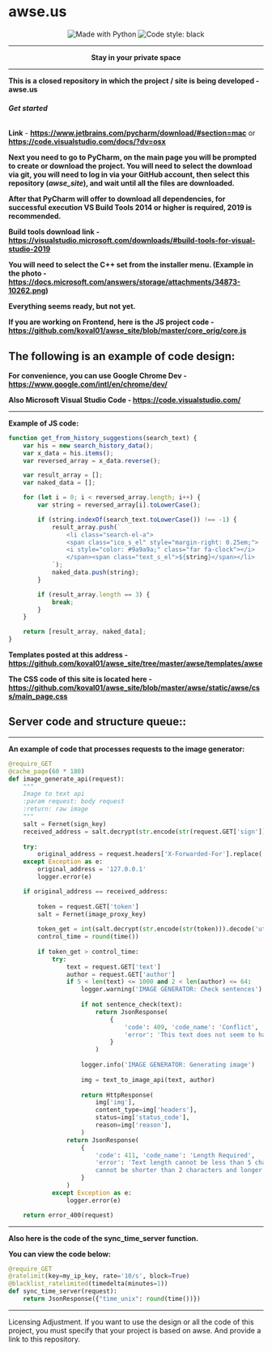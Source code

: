 # awse.us

<p align="center">
    <img alt="Made with Python" src="https://img.shields.io/badge/Made%20with-Python-%23FFD242?logo=python&logoColor=white">
    <img alt="Code style: black" src="https://img.shields.io/badge/code%20style-black-000000.svg">
</p>

****

<p align="center">
    <b>Stay in your private space</b>
</p>

****

**This is a closed repository in which the project / site is being developed - awse.us**

###### **Get started**

**Link** - **https://www.jetbrains.com/pycharm/download/#section=mac** or **https://code.visualstudio.com/docs/?dv=osx**

**Next you need to go to PyCharm, on the main page you will be prompted to create or download the project. You will need to select the download via git, you will need to log in via your GitHub account, then select this repository (_awse_site_), and wait until all the files are downloaded.**

**After that PyCharm will offer to download all dependencies, for successful execution VS Build Tools 2014 or higher is required, 2019 is recommended.**

**Build tools download link - https://visualstudio.microsoft.com/downloads/#build-tools-for-visual-studio-2019**

**You will need to select the C++ set from the installer menu. (Example in the photo - https://docs.microsoft.com/answers/storage/attachments/34873-10262.png)**

**Everything seems ready, but not yet.**

**If you are working on Frontend, here is the JS project code - https://github.com/koval01/awse_site/blob/master/core_orig/core.js**

## **The following is an example of code design:**

**For convenience, you can use Google Chrome Dev - https://www.google.com/intl/en/chrome/dev/**

**Also Microsoft Visual Studio Code - https://code.visualstudio.com/**

****

**Example of JS code:**

```javascript
function get_from_history_suggestions(search_text) {
    var his = new search_history_data();
    var x_data = his.items();
    var reversed_array = x_data.reverse();

    var result_array = [];
    var naked_data = [];

    for (let i = 0; i < reversed_array.length; i++) {
        var string = reversed_array[i].toLowerCase();

        if (string.indexOf(search_text.toLowerCase()) !== -1) {
            result_array.push(`
                <li class="search-el-a">
                <span class="ico_s_el" style="margin-right: 0.25em;">
                <i style="color: #9a9a9a;" class="far fa-clock"></i>
                </span><span class="text_s_el">${string}</span></li>
            `);
            naked_data.push(string);
        }

        if (result_array.length == 3) {
            break;
        }
    }

    return [result_array, naked_data];
}
```

**Templates posted at this address - https://github.com/koval01/awse_site/tree/master/awse/templates/awse**

**The CSS code of this site is located here - https://github.com/koval01/awse_site/blob/master/awse/static/awse/css/main_page.css**

## **Server code and structure queue::**

****

**An example of code that processes requests to the image generator:**

```python
@require_GET
@cache_page(60 * 180)
def image_generate_api(request):
    """
    Image to text api
    :param request: body request
    :return: raw image
    """
    salt = Fernet(sign_key)
    received_address = salt.decrypt(str.encode(str(request.GET['sign']))).decode('utf-8')
    
    try:
        original_address = request.headers['X-Forwarded-For'].replace(' ', '').split(',')[-1:][0]
    except Exception as e:
        original_address = '127.0.0.1'
        logger.error(e)

    if original_address == received_address:
        
        token = request.GET['token']
        salt = Fernet(image_proxy_key)
        
        token_get = int(salt.decrypt(str.encode(str(token))).decode('utf-8')) + 15
        control_time = round(time())
        
        if token_get > control_time:
            try:
                text = request.GET['text']
                author = request.GET['author']
                if 5 < len(text) <= 1000 and 2 < len(author) <= 64:
                    logger.warning('IMAGE GENERATOR: Check sentences')
                    
                    if not sentence_check(text):
                        return JsonResponse(
                            {
                                'code': 409, 'code_name': 'Conflict',
                                'error': 'This text does not seem to have any value.',
                            }
                        )
                    
                    logger.info('IMAGE GENERATOR: Generating image')
                    
                    img = text_to_image_api(text, author)
                    
                    return HttpResponse(
                        img['img'],
                        content_type=img['headers'],
                        status=img['status_code'],
                        reason=img['reason'],
                    )
                return JsonResponse(
                    {
                        'code': 411, 'code_name': 'Length Required',
                        'error': 'Text length cannot be less than 5 characters or more than 1000. The author\'s name / nickname \
                        cannot be shorter than 2 characters and longer than 64 characters.',
                    }
                )
            except Exception as e:
                logger.error(e)

    return error_400(request)
```

****

**Also here is the code of the sync_time_server function.**

**You can view the code below:**

```python
@require_GET
@ratelimit(key=my_ip_key, rate='10/s', block=True)
@blacklist_ratelimited(timedelta(minutes=1))
def sync_time_server(request):
    return JsonResponse({"time_unix": round(time())})
```

****

Licensing Adjustment. If you want to use the design or all the code of this project, you must specify that your project is based on awse. And provide a link to this repository.
